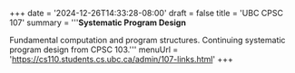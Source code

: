 +++
date = '2024-12-26T14:33:28-08:00'
draft = false
title = 'UBC CPSC 107'
summary = '''**Systematic Program Design**

Fundamental computation and program structures. Continuing systematic program design from CPSC 103.'''
menuUrl = 'https://cs110.students.cs.ubc.ca/admin/107-links.html'
+++
